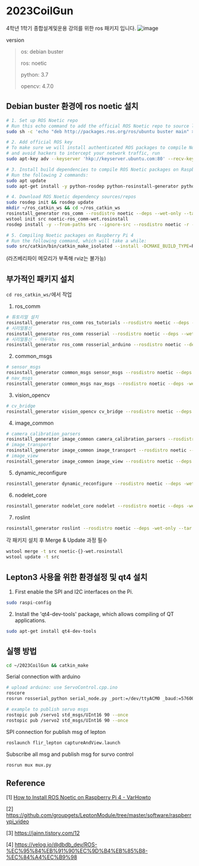 # 2023CoilGun
4학년 1학기 종합설계및운용 강의를 위한 ros 패키지 입니다.
![image](https://github.com/YunaOI08/2023CoilGun/assets/87895999/ea149ade-7441-40d2-a2db-0b2c3f2dceed)


version
> os: debian buster
> 
> ros: noetic
> 
> python: 3.7
> 
> opencv: 4.7.0
>

## Debian buster 환경에 ros noetic 설치

```bash
# 1. Set up ROS Noetic repo
# Run this echo command to add the official ROS Noetic repo to source list:
sudo sh -c 'echo "deb http://packages.ros.org/ros/ubuntu buster main" > /etc/apt/sources.list.d/ros-noetic.list'

# 2. Add official ROS key
# To make sure we will install authenticated ROS packages to compile Noetic on your Raspberry Pi 4
# and avoid hackers to intercept your network traffic, run
sudo apt-key adv --keyserver 'hkp://keyserver.ubuntu.com:80' --recv-key C1CF6E31E6BADE8868B172B4F42ED6FBAB17C654

# 3. Install build dependencies to compile ROS Noetic packages on Raspberry Pi 4
# Run the following 2 commands:
sudo apt update
sudo apt-get install -y python-rosdep python-rosinstall-generator python-wstool python-rosinstall build-essential cmake

# 4. Download ROS Noetic dependency sources/repos
sudo rosdep init && rosdep update
mkdir ~/ros_catkin_ws && cd ~/ros_catkin_ws
rosinstall_generator ros_comm --rosdistro noetic --deps --wet-only --tar > noetic-ros_comm-wet.rosinstall
wstool init src noetic-ros_comm-wet.rosinstall
rosdep install -y --from-paths src --ignore-src --rosdistro noetic -r --os=debian:buster

# 5. Compiling Noetic packages on Raspberry Pi 4
# Run the following command, which will take a while:
sudo src/catkin/bin/catkin_make_isolated --install -DCMAKE_BUILD_TYPE=Release --install-space /opt/ros/noetic -j1 -DPYTHON_EXECUTABLE=/usr/bin/python3
```

(라즈베리파이 메모리가 부족해 rviz는 불가능)

## 부가적인 패키지 설치

`cd ros_catkin_ws/`에서 작업

1. ros_comm
```bash
# 튜토리얼 설치
rosinstall_generator ros_comm ros_tutorials --rosdistro noetic --deps --wet-only --exclude roslisp --tar >> noetic-ros_comm-wet.rosinstall
# 시리얼통신
rosinstall_generator ros_comm rosserial --rosdistro noetic --deps --wet-only --exclude roslisp --tar >> noetic-ros_comm-wet.rosinstall
# 시리얼통신 - 아두이노
rosinstall_generator ros_comm rosserial_arduino --rosdistro noetic --deps --wet-only --exclude roslisp --tar >> noetic-ros_comm-wet.rosinstall
```

2. common_msgs
```bash
# sensor_msgs
rosinstall_generator common_msgs sensor_msgs --rosdistro noetic --deps -wet-only --tar > noetic-common_msgs-wet.rosinstall
# nav_msgs
rosinstall_generator common_msgs nav_msgs --rosdistro noetic --deps -wet-only --tar > noetic-common_msgs-wet.rosinstall
```

3. vision_opencv
```bash
# cv_bridge
rosinstall_generator vision_opencv cv_bridge --rosdistro noetic --deps -wet-only --tar > noetic-vision_opencv-wet.rosinstall
```

4. image_common
```bash
# camera_calibration_parsers
rosinstall_generator image_common camera_calibration_parsers --rosdistro noetic --deps -wet-only --tar > noetic-image_common-wet.rosinstall
# image_transport
rosinstall_generator image_common image_transport --rosdistro noetic --deps -wet-only --tar > noetic-image_common-wet.rosinstall
# image_view
rosinstall_generator image_common image_view --rosdistro noetic --deps -wet-only --tar > noetic-image_common-wet.rosinstall
```

5. dynamic_reconfigure
```bash
rosinstall_generator dynamic_reconfigure --rosdistro noetic --deps -wet-only --tar > noetic-dynamic_reconfigure-wet.rosinstall
```

6. nodelet_core
```bash
rosinstall_generator nodelet_core nodelet --rosdistro noetic --deps -wet-only --tar > noetic-nodelet_core-wet.rosinstall
```
7. roslint
```bash
rosinstall_generator roslint --rosdistro noetic --deps -wet-only --tar > noetic-roslint-wet.rosinstall
```

각 패키지 설치 후 Merge & Update 과정 필수
```bash
wstool merge -t src noetic-{}-wet.rosinstall
wstool update -t src
```

## Lepton3 사용을 위한 환경설정 및 qt4 설치
1. First enable the SPI and I2C interfaces on the Pi.
```bash
sudo raspi-config
```

2. Install the 'qt4-dev-tools' package, which allows compiling of QT applications.
```bash
sudo apt-get install qt4-dev-tools
```

## 실행 방법
```bash
cd ~/2023CoilGun && catkin_make
```
Serial connection with arduino
```bash
# upload arduino: use ServoControl.cpp.ino
roscore
rosrun rosserial_python serial_node.py _port:=/dev/ttyACM0 _baud:=57600

# example to publish servo msgs
rostopic pub /servo1 std_msgs/UInt16 90 --once
rostopic pub /servo2 std_msgs/UInt16 90 --once
```
SPI connection for publish msg of lepton
```bash
roslaunch flir_lepton captureAndView.launch
```
Subscribe all msg and publish msg for survo control
```
rosrun mux mux.py
```

## Reference
[1] [How to Install ROS Noetic on Raspberry Pi 4 - VarHowto](https://varhowto.com/install-ros-noetic-raspberry-pi-4/)

[2] https://github.com/groupgets/LeptonModule/tree/master/software/raspberrypi_video

[3] https://jainn.tistory.com/12

[4] https://velog.io/@dbdb_dev/ROS-%EC%95%84%EB%91%90%EC%9D%B4%EB%85%B8-%EC%84%A4%EC%B9%98
